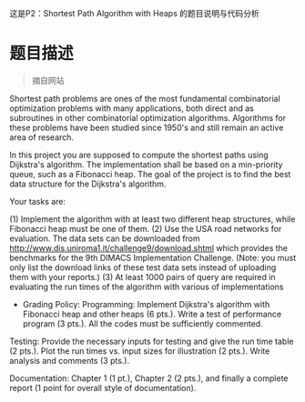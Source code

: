 这是P2：Shortest Path Algorithm with Heaps 的题目说明与代码分析

# 题目描述
>摘自网站

Shortest path problems are ones of the most fundamental combinatorial optimization problems with many applications, both direct and as subroutines in other combinatorial optimization algorithms.  Algorithms for these problems have been studied since 1950's and still remain an active area of research.

In this project you are supposed to compute the shortest paths using Dijkstra's algorithm.  The implementation shall be based on a min-priority queue, such as a Fibonacci heap.  The goal of the project is to find the best data structure for the Dijkstra's algorithm.

Your tasks are:

(1) Implement the algorithm with at least two different heap structures, while Fibonacci heap must be one of them.
(2) Use the USA road networks for evaluation. The data sets can be downloaded from http://www.dis.uniroma1.it/challenge9/download.shtml which provides the benchmarks for the 9th DIMACS Implementation Challenge. (Note: you must only list the download links of these test data sets instead of uploading them with your reports.)
(3) At least 1000 pairs of query are required in evaluating the run times of the algorithm with various of implementations

- Grading Policy:
Programming: Implement Dijkstra's algorithm with Fibonacci heap and other heaps (6 pts.).  Write a test of performance program (3 pts.).  All the codes must be sufficiently commented.

Testing: Provide the necessary inputs for testing and give the run time table (2 pts.).  Plot the run times vs. input sizes for illustration (2 pts.).  Write analysis and comments (3 pts.).

Documentation: Chapter 1 (1 pt.), Chapter 2 (2 pts.), and finally a complete report (1 point for overall style of documentation).

